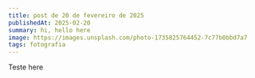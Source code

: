 ```yaml
---
title: post de 20 de fevereiro de 2025
publishedAt: 2025-02-20
summary: hi, hello here
image: https://images.unsplash.com/photo-1735825764452-7c77b0bbd7a7
tags: fotografia
---
```


Teste here
